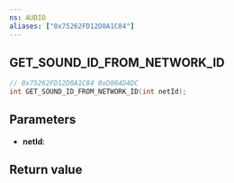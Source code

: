 ```yaml
---
ns: AUDIO
aliases: ["0x75262FD12D0A1C84"]
---
```

## GET_SOUND_ID_FROM_NETWORK_ID

```c
// 0x75262FD12D0A1C84 0xD064D4DC
int GET_SOUND_ID_FROM_NETWORK_ID(int netId);
```


## Parameters
* **netId**: 

## Return value
